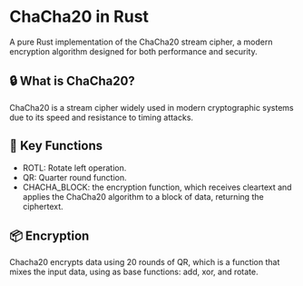 # ChaCha20 in Rust

A pure Rust implementation of the ChaCha20 stream cipher, a modern encryption algorithm designed for both performance and security.

## 🔒 What is ChaCha20?

ChaCha20 is a stream cipher widely used in modern cryptographic systems due to its speed and resistance to timing attacks.

## 🚀 Key Functions

- ROTL: Rotate left operation.
- QR: Quarter round function.
- CHACHA_BLOCK: the encryption function, which receives cleartext and applies the ChaCha20 algorithm to a block of data, returning the ciphertext.

## 📦 Encryption

Chacha20 encrypts data using 20 rounds of QR, which is a function that mixes the input data, using as base functions: add, xor, and rotate.